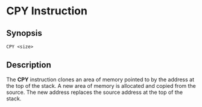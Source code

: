 # CPY Instruction

## Synopsis

```
CPY <size>
```

## Description

The **CPY** instruction clones an area of memory pointed to by the address
at the top of the stack. A new area of memory is allocated and copied from
the source. The new address replaces the source address at the top of the stack.
